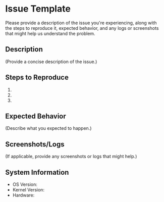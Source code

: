 # Issue Template

Please provide a description of the issue you're experiencing, along with the steps to reproduce it, expected behavior, and any logs or screenshots that might help us understand the problem.

## Description
(Provide a concise description of the issue.)

## Steps to Reproduce
1. 
2. 
3. 

## Expected Behavior
(Describe what you expected to happen.)

## Screenshots/Logs
(If applicable, provide any screenshots or logs that might help.)

## System Information
- OS Version:
- Kernel Version:
- Hardware:
